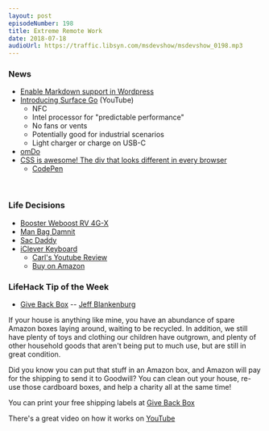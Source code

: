 ```yaml
---
layout: post
episodeNumber: 198
title: Extreme Remote Work
date: 2018-07-18
audioUrl: https://traffic.libsyn.com/msdevshow/msdevshow_0198.mp3
--- 
```

### News

 - [Enable Markdown support in Wordpress](https://en.support.wordpress.com/markdown/)
 - [Introducing Surface Go](https://www.youtube.com/watch?v=hBxylZI4zl4) (YouTube)
    - NFC
    - Intel processor for "predictable performance"
    - No fans or vents
    - Potentially good for industrial scenarios
    - Light charger or charge on USB-C
 - [omDo](https://www.youtube.com/watch?v=mAcCc4Z7luM)
 - [CSS is awesome! The div that looks different in every browser](https://twitter.com/Martijn_Cuppens/status/1015169981368225793)
    - [CodePen](https://codepen.io/MartijnCuppens/pen/MXojmw)

 
### Life Decisions

 - [Booster Weboost RV 4G-X](https://www.weboost.com/products/drive-4g-x-rv)
 - [Man Bag Damnit](https://nutsacbags.com/products/man-bag-dammit)
 - [Sac Daddy](https://nutsacbags.com/products/sac-daddy)
 - [iClever Keyboard](https://www.iclever.com/products/iClever-bk05-ultra-slim-3-color-backlight-keyboard#)
    - [Carl's Youtube Review]()
    - [Buy on Amazon](https://www.amazon.com/dp/B018K5EJCQ?tag=ytechie-20)
  

### LifeHack Tip of the Week

 - [Give Back Box](https://givebackbox.com/amazon) -- [Jeff Blankenburg](https://blankenblog.com/)

If your house is anything like mine, you have an abundance of spare Amazon boxes laying around, waiting to be recycled. In addition, we still have plenty of toys and clothing our children have outgrown, and plenty of other household goods that aren't being put to much use, but are still in great condition.

Did you know you can put that stuff in an Amazon box, and Amazon will pay for the shipping to send it to Goodwill? You can clean out your house, re-use those cardboard boxes, and help a charity all at the same time!

You can print your free shipping labels at [Give Back Box](https://givebackbox.com/amazon)

There's a great video on how it works on [YouTube](https://youtu.be/ucN4EjjYDyM)